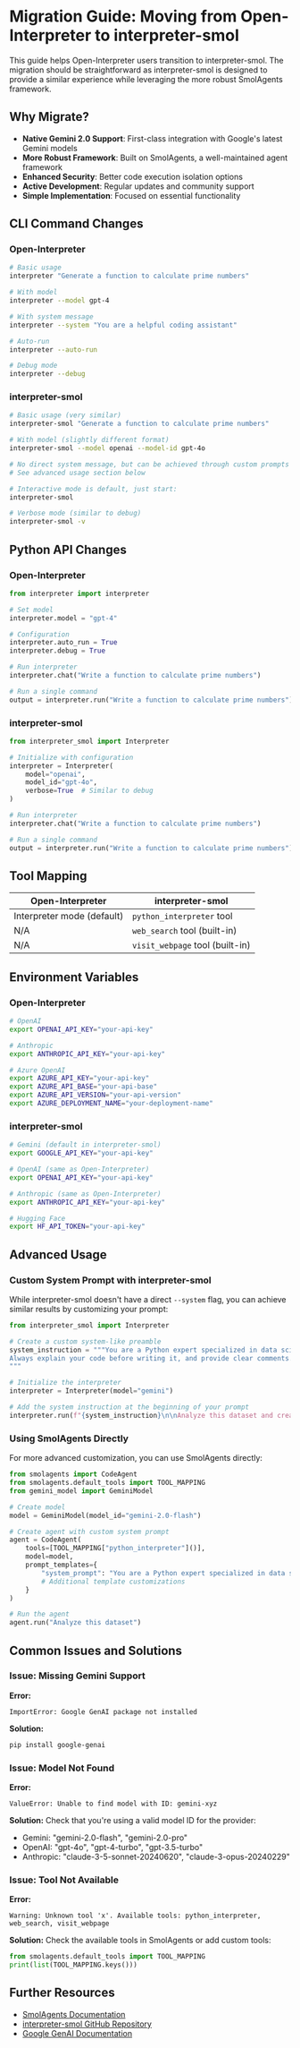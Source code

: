 # Migration Guide: Moving from Open-Interpreter to interpreter-smol

This guide helps Open-Interpreter users transition to interpreter-smol. The migration should be straightforward as interpreter-smol is designed to provide a similar experience while leveraging the more robust SmolAgents framework.

## Why Migrate?

- **Native Gemini 2.0 Support**: First-class integration with Google's latest Gemini models
- **More Robust Framework**: Built on SmolAgents, a well-maintained agent framework
- **Enhanced Security**: Better code execution isolation options
- **Active Development**: Regular updates and community support
- **Simple Implementation**: Focused on essential functionality

## CLI Command Changes

### Open-Interpreter

```bash
# Basic usage
interpreter "Generate a function to calculate prime numbers"

# With model
interpreter --model gpt-4

# With system message
interpreter --system "You are a helpful coding assistant"

# Auto-run
interpreter --auto-run

# Debug mode
interpreter --debug
```

### interpreter-smol

```bash
# Basic usage (very similar)
interpreter-smol "Generate a function to calculate prime numbers"

# With model (slightly different format)
interpreter-smol --model openai --model-id gpt-4o

# No direct system message, but can be achieved through custom prompts
# See advanced usage section below

# Interactive mode is default, just start:
interpreter-smol

# Verbose mode (similar to debug)
interpreter-smol -v
```

## Python API Changes

### Open-Interpreter

```python
from interpreter import interpreter

# Set model
interpreter.model = "gpt-4"

# Configuration
interpreter.auto_run = True
interpreter.debug = True

# Run interpreter
interpreter.chat("Write a function to calculate prime numbers")

# Run a single command
output = interpreter.run("Write a function to calculate prime numbers")
```

### interpreter-smol

```python
from interpreter_smol import Interpreter

# Initialize with configuration
interpreter = Interpreter(
    model="openai",
    model_id="gpt-4o",
    verbose=True  # Similar to debug
)

# Run interpreter
interpreter.chat("Write a function to calculate prime numbers")

# Run a single command
output = interpreter.run("Write a function to calculate prime numbers")
```

## Tool Mapping

| Open-Interpreter | interpreter-smol |
|------------------|------------------|
| Interpreter mode (default) | `python_interpreter` tool |
| N/A | `web_search` tool (built-in) |
| N/A | `visit_webpage` tool (built-in) |

## Environment Variables

### Open-Interpreter

```bash
# OpenAI
export OPENAI_API_KEY="your-api-key"

# Anthropic
export ANTHROPIC_API_KEY="your-api-key"

# Azure OpenAI
export AZURE_API_KEY="your-api-key"
export AZURE_API_BASE="your-api-base"
export AZURE_API_VERSION="your-api-version"
export AZURE_DEPLOYMENT_NAME="your-deployment-name"
```

### interpreter-smol

```bash
# Gemini (default in interpreter-smol)
export GOOGLE_API_KEY="your-api-key"

# OpenAI (same as Open-Interpreter)
export OPENAI_API_KEY="your-api-key"

# Anthropic (same as Open-Interpreter)
export ANTHROPIC_API_KEY="your-api-key"

# Hugging Face
export HF_API_TOKEN="your-api-key"
```

## Advanced Usage

### Custom System Prompt with interpreter-smol

While interpreter-smol doesn't have a direct `--system` flag, you can achieve similar results by customizing your prompt:

```python
from interpreter_smol import Interpreter

# Create a custom system-like preamble
system_instruction = """You are a Python expert specialized in data science.
Always explain your code before writing it, and provide clear comments.
"""

# Initialize the interpreter
interpreter = Interpreter(model="gemini")

# Add the system instruction at the beginning of your prompt
interpreter.run(f"{system_instruction}\n\nAnalyze this dataset and create visualizations.")
```

### Using SmolAgents Directly

For more advanced customization, you can use SmolAgents directly:

```python
from smolagents import CodeAgent
from smolagents.default_tools import TOOL_MAPPING
from gemini_model import GeminiModel

# Create model
model = GeminiModel(model_id="gemini-2.0-flash")

# Create agent with custom system prompt
agent = CodeAgent(
    tools=[TOOL_MAPPING["python_interpreter"]()],
    model=model,
    prompt_templates={
        "system_prompt": "You are a Python expert specialized in data science...",
        # Additional template customizations
    }
)

# Run the agent
agent.run("Analyze this dataset")
```

## Common Issues and Solutions

### Issue: Missing Gemini Support

**Error:**
```
ImportError: Google GenAI package not installed
```

**Solution:**
```bash
pip install google-genai
```

### Issue: Model Not Found

**Error:**
```
ValueError: Unable to find model with ID: gemini-xyz
```

**Solution:**
Check that you're using a valid model ID for the provider:
- Gemini: "gemini-2.0-flash", "gemini-2.0-pro"
- OpenAI: "gpt-4o", "gpt-4-turbo", "gpt-3.5-turbo"
- Anthropic: "claude-3-5-sonnet-20240620", "claude-3-opus-20240229"

### Issue: Tool Not Available

**Error:**
```
Warning: Unknown tool 'x'. Available tools: python_interpreter, web_search, visit_webpage
```

**Solution:**
Check the available tools in SmolAgents or add custom tools:

```python
from smolagents.default_tools import TOOL_MAPPING
print(list(TOOL_MAPPING.keys()))
```

## Further Resources

- [SmolAgents Documentation](https://huggingface.co/docs/smolagents)
- [interpreter-smol GitHub Repository](https://github.com/your-username/interpreter-smol)
- [Google GenAI Documentation](https://ai.google.dev/docs)